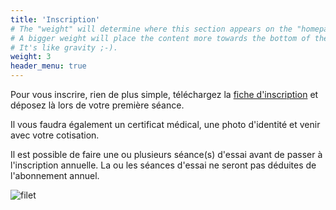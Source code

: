 ```yaml
---
title: 'Inscription'
# The "weight" will determine where this section appears on the "homepage".
# A bigger weight will place the content more towards the bottom of the page.
# It's like gravity ;-).
weight: 3
header_menu: true
---
```


Pour vous inscrire, rien de plus simple, téléchargez la [fiche d'inscription](/dossier.pdf) et déposez là lors de votre première séance.

Il vous faudra également un certificat médical, une photo d'identité et venir avec votre cotisation.

Il est possible de faire une ou plusieurs séance(s) d'essai avant de passer à l'inscription annuelle. La ou les séances d'essai ne seront pas déduites de l'abonnement annuel.

![filet](images/affiche.webp)
